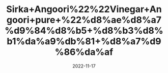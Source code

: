 ---
title: 'Sirka+Angoori%22%22Vinegar+Angoori+pure+%22%d8%ae%d8%a7%d9%84%d8%b5+%d8%b3%d8%b1%da%a9%db%81+%d8%a7%d9%86%da%af'
date: '2022-11-17' 
metatag: '' 
inventory: '0' 
draft: false 
# meta description 
shortDescripton: ''
description: 'Sirka%22vinegar'
longdescription: ''
tags: ''
brand: ''
subCategory: ''
sellCount: '0'
featured: True
# product Price
price: '300.0'
# Product Short Description
shortDescription: ''
productID: '5DAF6EB8-174E-ED11-996A-005056B3A416'
type: 'products'
category: 'Sirka%22vinegar' 
thumnailproduct: 'https://eraconnect.blob.core.windows.net/product-images/aminsaddiquidawakhana/35121e03-ccad-485d-a9de-15244618f659.webp' 
images:
  - image: 'https://eraconnect.blob.core.windows.net/product-images/aminsaddiquidawakhana/35121e03-ccad-485d-a9de-15244618f659.webp'  
Variants:
---